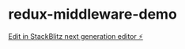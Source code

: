 # redux-middleware-demo

[Edit in StackBlitz next generation editor ⚡️](https://stackblitz.com/~/github.com/emrahkiziltan94/redux-middleware-demo)